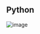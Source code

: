 

## Python
![image](https://user-images.githubusercontent.com/9961069/127795702-b094fc3c-0646-46eb-abee-5290b231f9ef.png)
